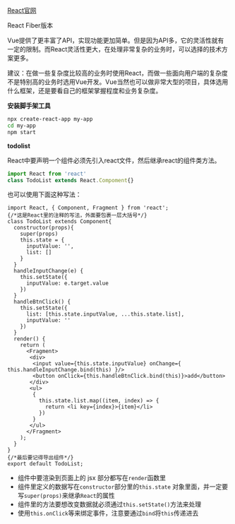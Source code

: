[React官网](<https://reactjs.org/docs/getting-started.html>)

React Fiber版本

Vue提供了更丰富了API，实现功能更加简单。但是因为API多，它的灵活性就有一定的限制。而React灵活性更大，在处理非常复杂的业务时，可以选择的技术方案更多。

建议：在做一些复杂度比较高的业务时使用React，而做一些面向用户端的复杂度不是特别高的业务时选用Vue开发。Vue当然也可以做非常大型的项目，具体选用什么框架，还是要看自己的框架掌握程度和业务复杂度。

**安装脚手架工具**

```bash
npx create-react-app my-app
cd my-app
npm start
```

**todolist**

React中要声明一个组件必须先引入react文件，然后继承react的组件类方法。

```javascript
import React from 'react'
class TodoList extends React.Compoment{}
```

也可以使用下面这种写法：

```react
import React, { Component, Fragment } from 'react';
{/*这是React里的注释的写法，外面要包裹一层大括号*/}
class TodoList extends Component{
  constructor(props){
    super(props)
    this.state = {
      inputValue: '',
      list: []
    }
  }
  handleInputChange(e) {
    this.setState({
      inputValue: e.target.value
    })
  }
  handleBtnClick() {
    this.setState({
      list: [this.state.inputValue, ...this.state.list],
      inputValue: ''
    })
  }
  render() {
    return (
      <Fragment>
       <div>
        <input value={this.state.inputValue} onChange={ this.handleInputChange.bind(this) }/>
        <button onClick={this.handleBtnClick.bind(this)}>add</button>
       </div>
       <ul>
        {
          this.state.list.map((item, index) => {
            return <li key={index}>{item}</li>
          })
        }
       </ul>
      </Fragment>
    );
  }
}
{/*最后要记得导出组件*/}
export default TodoList;
```

- 组件中要渲染到页面上的 jsx 部分都写在`render`函数里
- 组件里定义的数据写在`constructor`部分里的`this.state` 对象里面，并一定要写`super(props)`来继承`React`的属性
- 组件里的方法要想改变数据就必须通过`this.setState()`方法来处理
- 使用`this.onClick`等来绑定事件，注意要通过`bind`将`this`传递进去